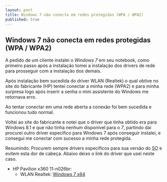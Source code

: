 ```yaml
---
layout: post
title: Windows 7 não conecta em redes protegidas (WPA / WPA2)
published: true
---
```

## Windows 7 não conecta em redes protegidas (WPA / WPA2)

A pedido de um cliente instalei o *Windows 7* em seu notebook, como primeiro
passo após a instalação tomei a instalação dos drivers de rede para prosseguir
com a instalação dos demais.

Após instalação bem sucedida do driver WLAN (Realtek) o qual obtive no site do
fabricante (HP) tentei conectar a minha rede (WPA2) e para minha surpresa logo
após inserir a senha o mini assistente do Windows me retornava erro.

Ao tentar conectar em uma rede aberta a conexão foi bem sucedida e funcionou
tudo normal.

Voltei ao site do fabricante e notei que o driver que tinha obtido era para
Windows 8.1 e que não tinha nenhum disponível para o *7*, partindo dai
procurei outro driver especifico para Windows 7 após conseguir instalei, e
consegui me conectar com sucesso a minha rede protegida.

Resumindo: Procurem sempre drivers específicos para sua versão do
<abbr title="Sistema Operacional">SO</abbr> e evitem esta dor de cabeça.
Abaixo deixo o link do driver que usei neste caso.

- HP Pavilion x360 11-n026br:
  - WLAN Realtek: [Windows 7 x64](http://dl.drp.su/driverpacks/repack/WLAN-WiFi/Ralink/FORCED/7x64/2860_5.00.59/Ralink-FORCED-7x64-2860_5.00.59-drp.zip)
